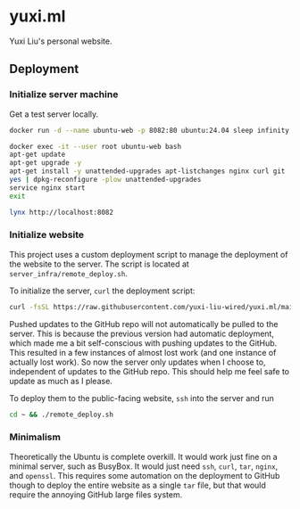 # yuxi.ml

Yuxi Liu's personal website.

## Deployment

### Initialize server machine

Get a test server locally.

```bash
docker run -d --name ubuntu-web -p 8082:80 ubuntu:24.04 sleep infinity

docker exec -it --user root ubuntu-web bash
apt-get update
apt-get upgrade -y
apt-get install -y unattended-upgrades apt-listchanges nginx curl git
yes | dpkg-reconfigure -plow unattended-upgrades
service nginx start
exit

lynx http://localhost:8082
```

### Initialize website

This project uses a custom deployment script to manage the deployment of the website to the server. The script is located at `server_infra/remote_deploy.sh`.

To initialize the server, `curl` the deployment script:

```bash
curl -fsSL https://raw.githubusercontent.com/yuxi-liu-wired/yuxi.ml/main/server_infra/remote_deploy.sh | bash -s -- -i
```

Pushed updates to the GitHub repo will not automatically be pulled to the server. This is because the previous version had automatic deployment, which made me a bit self-conscious with pushing updates to the GitHub. This resulted in a few instances of almost lost work (and one instance of actually lost work). So now the server only updates when I choose to, independent of updates to the GitHub repo. This should help me feel safe to update as much as I please.

To deploy them to the public-facing website, `ssh` into the server and run

```bash
cd ~ && ./remote_deploy.sh
```

### Minimalism

Theoretically the Ubuntu is complete overkill. It would work just fine on a minimal server, such as BusyBox. It would just need `ssh`, `curl`, `tar`, `nginx`, and `openssl`. This requires some automation on the deployment to GitHub though to deploy the entire website as a single `tar` file, but that would require the annoying GitHub large files system.
